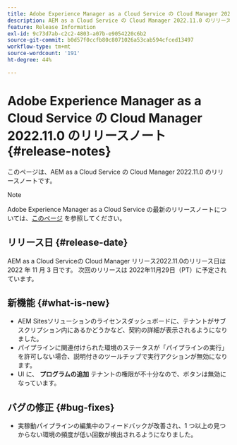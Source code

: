 ```yaml
---
title: Adobe Experience Manager as a Cloud Service の Cloud Manager 2022.11.0 のリリースノート
description: AEM as a Cloud Service の Cloud Manager 2022.11.0 のリリースノートです。
feature: Release Information
exl-id: 9c73d7ab-c2c2-4803-a07b-e9054220c6b2
source-git-commit: b0d57f0ccfb80c8071026a53cab594cfced13497
workflow-type: tm+mt
source-wordcount: '191'
ht-degree: 44%

---
```



# Adobe Experience Manager as a Cloud Service の Cloud Manager 2022.11.0 のリリースノート {#release-notes}

このページは、AEM as a Cloud Service の Cloud Manager 2022.11.0 のリリースノートです。

>[!NOTE]
>
>Adobe Experience Manager as a Cloud Service の最新のリリースノートについては、[このページ](/help/release-notes/release-notes-cloud/release-notes-current.md) を参照してください。

## リリース日 {#release-date}

AEM as a Cloud Serviceの Cloud Manager リリース2022.11.0のリリース日は 2022 年 11 月 3 日です。 次回のリリースは 2022年11月29日（PT）に予定されています。

## 新機能 {#what-is-new}

* AEM Sitesソリューションのライセンスダッシュボードに、テナントがサブスクリプション内にあるかどうかなど、契約の詳細が表示されるようになりました。
* パイプラインに関連付けられた環境のステータスが「パイプラインの実行」を許可しない場合、説明付きのツールチップで実行アクションが無効になります。
* UI に、 **プログラムの追加** テナントの権限が不十分なので、ボタンは無効になっています。

## バグの修正 {#bug-fixes}

* 実稼動パイプラインの編集中のフィードバックが改善され、1 つ以上の見つからない環境の頻度が低い回数が検出されるようになりました。
